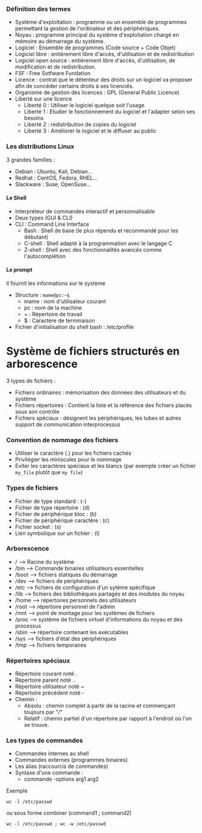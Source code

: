 ### Définition des termes 
- Système d'exploitation : programme ou un ensemble de programmes permettant la gestion de l'ordinateur et des périphériques.
- Noyau : programme principal du système d'exploitation chargé en mémoire au démarrage du système.
- Logiciel : Ensemble de programmes (Code source + Code Objet) 
- Logiciel libre : entièrement libre d'accès, d'utilisation et de redistribution
- Logiciel open source : entièrement libre d'accès, d'utilisation, de modification et de redistribution. 
- FSF : Free Sotfware Fundation 
- Licence : contrat que le détenteur des droits sur un logiciel va proposer afin de concéder certains droits à ses licenciés.
- Organisme de gestion des licences : GPL (General Public Licence)
- Liberté sur une licence
  - Liberté 0 : Utiliser le logiciel quelque soit l'usage 
  - Liberté 1 : Etudier le fonctionnement du logiciel et l'adapter selon ses besoins
  - Liberté 2 : redistribution de copies du logiciel
  - Liberté 3 : Améliorer le logiciel et le diffuser au public
  
### Les distributions Linux
3 grandes familles :
- Debian : Ubuntu, Kali, Debian...
- Redhat : CentOS, Fedora, RHEL...
- Slackware : Suse, OpenSuse...

#### Le Shell
- Interpréteur de commandes interactif et personnalisable
- Deux types (GUI & CLI)
- CLI :  Command Line Interface
  - Bash : Shell de base (le plus répendu et recommandé pour les débutant)
  - C-shell : Shell adapté à la programmation avec le langage C 
  - Z-shell : Shell avec des fonctionnalités avancés comme l'autocomplétion
  
#### Le prompt
Il fournit les informations sur le système 
- Structure : 
```mame@pc:~$```
  - mame : nom d'utilisateur courant 
  - pc : nom de la machine
  - ~ : Répertoire de travail
  - $ : Caractère de terminaison
- Fichier d'initialisation du shell bash : /etc/profile

# Système de fichiers structurés en arborescence
3 types de fichiers :
- Fichiers ordinaires : mémorisation des données des utilisateurs et du système
- Fichiers répertoires : Contient la liste et la référence des fichiers placés sous son contrôle
- Fichiers spéciaux : désignent les périphériques, les tubes et autres support de communication interprocessus 

### Convention de nommage des fichiers 
- Utiliser le caractère (.) pour les fichiers cachés
- Privilégier les miniscules pour le nommage
- Eviter les caractères spéciaux et les blancs (par exemple créer un fichier ```my_file``` plutôt que ```my file```)

### Types de fichiers
- Fichier de type standard : (-)
- Fichier de type répertoire : (d)
- Fichier de périphérique bloc : (b)
- Fichier de périphérique caractère : (c)
- Fichier socket : (s)
- Lien symbolique sur un fichier : (l)  

### Arborescence
- /     --> Racine du système 
- /bin  --> Commande binaires utilisateurs essentielles 
- /boot --> fichiers statiques du démarrage
- /dev  --> fichiers de périphériques
- /etc  --> fichiers de configuration d'un sytème spécifique
- /lib  --> fichiers des bibliothèques partagés et des modules du noyau
- /home --> répertoires personnels des utilisateurs 
- /root --> répertoire personnel de l'admin 
- /mnt  --> point de montage pour les systèmes de fichiers 
- /proc --> système de fichiers virtuel d'informations du noyau et des processus 
- /sbin --> répertoire contenant les exécutables
- /sys  --> fichiers d'état des périphériques 
- /tmp  --> fichiers temporaires

### Répertoires spéciaux
- Répertoire courant noté .
- Répertoire parent noté ..
- Répertoire utilisateur noté ~
- Répertoire précédent noté -
- Chemin : 
  - Absolu : chemin complet à partir de la racine et commençant toujours par "/"
  - Relatif : chemin partiel d'un répertoire par rapport à l'endroit où l'on se trouve. 

### Les types de commandes 
- Commandes internes au shell 
- Commandes externes (programmes binaires)
- Les alias (raccourcis de commandes)
- Syntaxe d'une commande : 
  - commande -options arg1 arg2

Exemple
``` 
wc -l /etc/passwd
```
ou sous forme combiner (command1 ; command2)
``` 
wc -l /etc/passwd ; wc -w /etc/passwd
```

